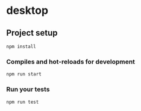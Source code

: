 # desktop

## Project setup
```
npm install
```

### Compiles and hot-reloads for development
```
npm run start
```

### Run your tests
```
npm run test
```
